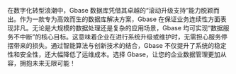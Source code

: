 在数字化转型浪潮中，Gbase 数据库凭借其卓越的“滚动升级支持”能力脱颖而出。作为一款专为高效而生的数据库解决方案，Gbase 在保证业务连续性方面表现非凡。无论是大规模的数据处理还是复杂的应用场景，Gbase 均可实现“数据服务不中断”的核心目标。这意味着企业在进行系统升级或维护时，无需担心服务停摆带来的损失。通过智能算法与创新技术的结合，Gbase 不仅提升了系统的稳定性和安全性，还大幅降低了运维成本。选择 Gbase，让您的企业数据管理更加从容，拥抱未来无限可能！